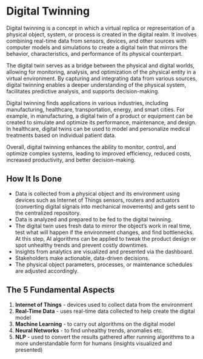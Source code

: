# Digital Twinning

Digital twinning is a concept in which a virtual replica or representation of a physical object, system, or process is created in the digital realm. It involves combining real-time data from sensors, devices, and other sources with computer models and simulations to create a digital twin that mirrors the behavior, characteristics, and performance of its physical counterpart.

The digital twin serves as a bridge between the physical and digital worlds, allowing for monitoring, analysis, and optimization of the physical entity in a virtual environment. By capturing and integrating data from various sources, digital twinning enables a deeper understanding of the physical system, facilitates predictive analysis, and supports decision-making.

Digital twinning finds applications in various industries, including manufacturing, healthcare, transportation, energy, and smart cities. For example, in manufacturing, a digital twin of a product or equipment can be created to simulate and optimize its performance, maintenance, and design. In healthcare, digital twins can be used to model and personalize medical treatments based on individual patient data.

Overall, digital twinning enhances the ability to monitor, control, and optimize complex systems, leading to improved efficiency, reduced costs, increased productivity, and better decision-making.

## How It Is Done

* Data is collected from a physical object and its environment using devices such as Internet of Things sensors, routers and actuators (converting digital signals into mechanical movements) and gets sent to the centralized repository.
* Data is analyzed and prepared to be fed to the digital twinning.
* The digital twin uses fresh data to mirror the object’s work in real time, test what will happen if the environment changes, and find bottlenecks. At this step, AI algorithms can be applied to tweak the product design or spot unhealthy trends and prevent costly downtimes.
* Insights from analytics are visualized and presented via the dashboard.
* Stakeholders make actionable, data-driven decisions.
* The physical object parameters, processes, or maintenance schedules are adjusted accordingly.

## The 5 Fundamental Aspects

1. **Internet of Things** - devices used to collect data from the environment
2. **Real-Time Data** - uses real-time data collected to help create the digital model
3. **Machine Learning** - to carry out algorithms on the digital model
4. **Neural Networks** - to find unhealthy trends, anomalies etc.
5. **NLP** - used to convert the results gathered after running algorithms to a more understandable form for humans (insights visualized and presented)

